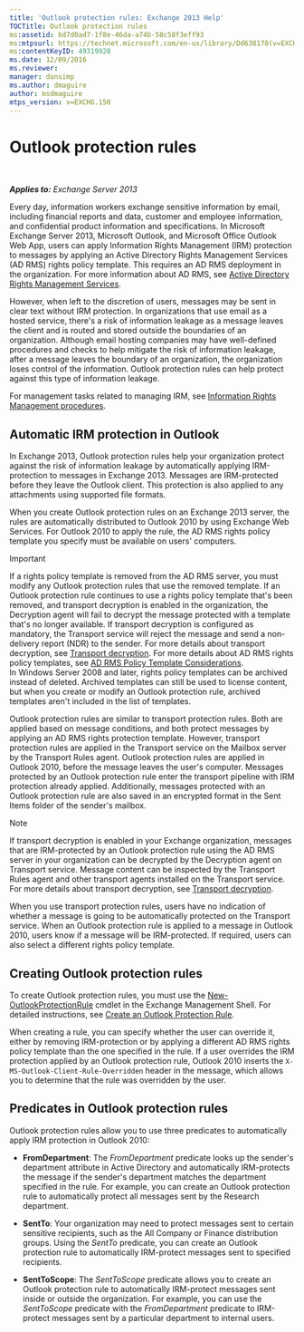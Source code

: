 ```yaml
---
title: 'Outlook protection rules: Exchange 2013 Help'
TOCTitle: Outlook protection rules
ms:assetid: bd7d0ad7-1f8e-46da-a74b-58c58f3eff93
ms:mtpsurl: https://technet.microsoft.com/en-us/library/Dd638178(v=EXCHG.150)
ms:contentKeyID: 49319928
ms.date: 12/09/2016
ms.reviewer: 
manager: dansimp
ms.author: dmaguire
author: msdmaguire
mtps_version: v=EXCHG.150
---
```


# Outlook protection rules

 

_**Applies to:** Exchange Server 2013_


Every day, information workers exchange sensitive information by email, including financial reports and data, customer and employee information, and confidential product information and specifications. In Microsoft Exchange Server 2013, Microsoft Outlook, and Microsoft Office Outlook Web App, users can apply Information Rights Management (IRM) protection to messages by applying an Active Directory Rights Management Services (AD RMS) rights policy template. This requires an AD RMS deployment in the organization. For more information about AD RMS, see [Active Directory Rights Management Services](https://go.microsoft.com/fwlink/p/?linkid=129823).

However, when left to the discretion of users, messages may be sent in clear text without IRM protection. In organizations that use email as a hosted service, there's a risk of information leakage as a message leaves the client and is routed and stored outside the boundaries of an organization. Although email hosting companies may have well-defined procedures and checks to help mitigate the risk of information leakage, after a message leaves the boundary of an organization, the organization loses control of the information. Outlook protection rules can help protect against this type of information leakage.

For management tasks related to managing IRM, see [Information Rights Management procedures](information-rights-management-procedures-exchange-2013-help.md).

## Automatic IRM protection in Outlook

In Exchange 2013, Outlook protection rules help your organization protect against the risk of information leakage by automatically applying IRM-protection to messages in Exchange 2013. Messages are IRM-protected before they leave the Outlook client. This protection is also applied to any attachments using supported file formats.

When you create Outlook protection rules on an Exchange 2013 server, the rules are automatically distributed to Outlook 2010 by using Exchange Web Services. For Outlook 2010 to apply the rule, the AD RMS rights policy template you specify must be available on users' computers.


> [!IMPORTANT]
> If a rights policy template is removed from the AD&nbsp;RMS server, you must modify any Outlook protection rules that use the removed template. If an Outlook protection rule continues to use a rights policy template that's been removed, and transport decryption is enabled in the organization, the Decryption agent will fail to decrypt the message protected with a template that's no longer available. If transport decryption is configured as mandatory, the Transport service will reject the message and send a non-delivery report (NDR) to the sender. For more details about transport decryption, see <A href="transport-decryption-exchange-2013-help.md">Transport decryption</A>. For more details about AD&nbsp;RMS rights policy templates, see <A href="https://go.microsoft.com/fwlink/p/?linkid=179455">AD RMS Policy Template Considerations</A>.<BR>In Windows Server 2008 and later, rights policy templates can be archived instead of deleted. Archived templates can still be used to license content, but when you create or modify an Outlook protection rule, archived templates aren't included in the list of templates.



Outlook protection rules are similar to transport protection rules. Both are applied based on message conditions, and both protect messages by applying an AD RMS rights protection template. However, transport protection rules are applied in the Transport service on the Mailbox server by the Transport Rules agent. Outlook protection rules are applied in Outlook 2010, before the message leaves the user's computer. Messages protected by an Outlook protection rule enter the transport pipeline with IRM protection already applied. Additionally, messages protected with an Outlook protection rule are also saved in an encrypted format in the Sent Items folder of the sender's mailbox.


> [!NOTE]
> If transport decryption is enabled in your Exchange organization, messages that are IRM-protected by an Outlook protection rule using the AD&nbsp;RMS server in your organization can be decrypted by the Decryption agent on Transport service. Message content can be inspected by the Transport Rules agent and other transport agents installed on the Transport service. For more details about transport decryption, see <A href="transport-decryption-exchange-2013-help.md">Transport decryption</A>.



When you use transport protection rules, users have no indication of whether a message is going to be automatically protected on the Transport service. When an Outlook protection rule is applied to a message in Outlook 2010, users know if a message will be IRM-protected. If required, users can also select a different rights policy template.

## Creating Outlook protection rules

To create Outlook protection rules, you must use the [New-OutlookProtectionRule](https://technet.microsoft.com/en-us/library/dd298182\(v=exchg.150\)) cmdlet in the Exchange Management Shell. For detailed instructions, see [Create an Outlook Protection Rule](create-an-outlook-protection-rule-exchange-2013-help.md).

When creating a rule, you can specify whether the user can override it, either by removing IRM-protection or by applying a different AD RMS rights policy template than the one specified in the rule. If a user overrides the IRM protection applied by an Outlook protection rule, Outlook 2010 inserts the `X-MS-Outlook-Client-Rule-Overridden` header in the message, which allows you to determine that the rule was overridden by the user.

## Predicates in Outlook protection rules

Outlook protection rules allow you to use three predicates to automatically apply IRM protection in Outlook 2010:

  - **FromDepartment**: The *FromDepartment* predicate looks up the sender's department attribute in Active Directory and automatically IRM-protects the message if the sender's department matches the department specified in the rule. For example, you can create an Outlook protection rule to automatically protect all messages sent by the Research department.

  - **SentTo**: Your organization may need to protect messages sent to certain sensitive recipients, such as the All Company or Finance distribution groups. Using the *SentTo* predicate, you can create an Outlook protection rule to automatically IRM-protect messages sent to specified recipients.

  - **SentToScope**: The *SentToScope* predicate allows you to create an Outlook protection rule to automatically IRM-protect messages sent inside or outside the organization. For example, you can use the *SentToScope* predicate with the *FromDepartment* predicate to IRM-protect messages sent by a particular department to internal users.

